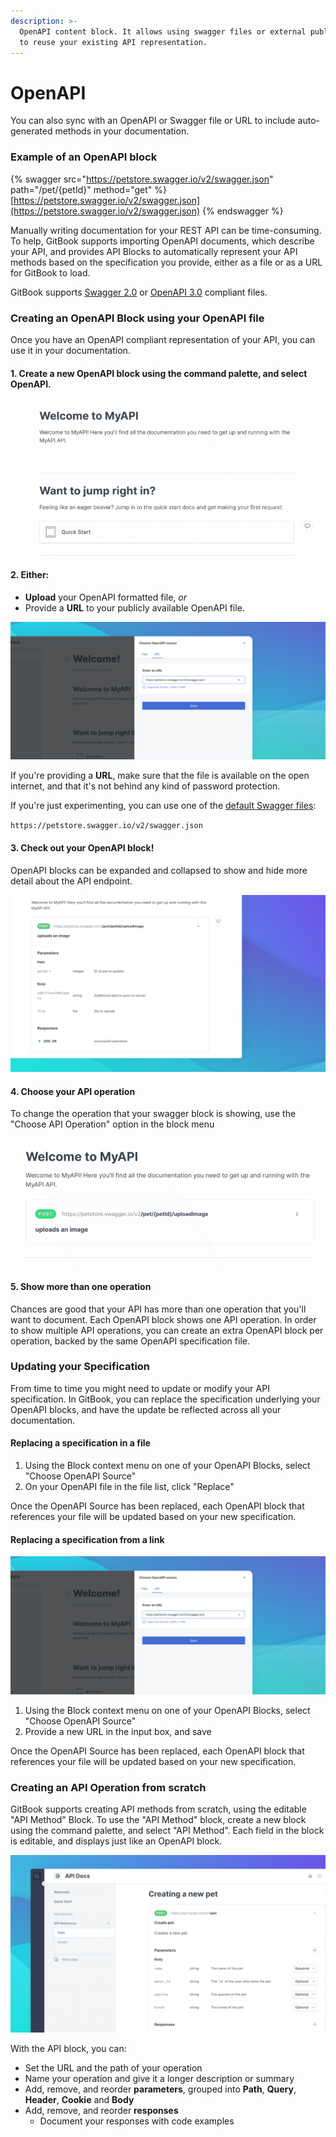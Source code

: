 ```yaml
---
description: >-
  OpenAPI content block. It allows using swagger files or external public URLs
  to reuse your existing API representation.
---
```


# OpenAPI

You can also sync with an OpenAPI or Swagger file or URL to include auto-generated methods in your documentation.

### Example of an OpenAPI block

{% swagger src="https://petstore.swagger.io/v2/swagger.json" path="/pet/{petId}" method="get" %}
[https://petstore.swagger.io/v2/swagger.json](https://petstore.swagger.io/v2/swagger.json)
{% endswagger %}



Manually writing documentation for your REST API can be time-consuming. To help, GitBook supports importing OpenAPI documents, which describe your API, and provides API Blocks to automatically represent your API methods based on the specification you provide, either as a file or as a URL for GitBook to load.

GitBook supports [Swagger 2.0](https://github.com/OAI/OpenAPI-Specification/blob/main/versions/2.0.md) or [OpenAPI 3.0](https://github.com/OAI/OpenAPI-Specification/blob/main/versions/3.0.3.md) compliant files.

### Creating an OpenAPI Block using your OpenAPI file

Once you have an OpenAPI compliant representation of your API, you can use it in your documentation.

#### **1. Create a new OpenAPI block** using the command palette, and select OpenAPI.

![](<../../../.gitbook/assets/Open API.gif>)

#### 2. Either:

* **Upload** your OpenAPI formatted file, _or_
* Provide a **URL** to your publicly available OpenAPI file.

![](<../../../.gitbook/assets/OpenAPI Source.png>)

If you're providing a **URL**, make sure that the file is available on the open internet, and that it's not behind any kind of password protection.

If you're just experimenting, you can use one of the [default Swagger files](https://petstore.swagger.io/#/):

`https://petstore.swagger.io/v2/swagger.json`

#### **3. Check out your OpenAPI block!**

OpenAPI blocks can be expanded and collapsed to show and hide more detail about the API endpoint.

![](<../../../.gitbook/assets/OpenAPI Expanded.png>)

#### **4. Choose your API operation**

To change the operation that your swagger block is showing, use the "Choose API Operation" option in the block menu

![](<../../../.gitbook/assets/OpenAPI Operation.gif>)

#### **5. Show more than one operation**

Chances are good that your API has more than one operation that you'll want to document. Each OpenAPI block shows one API operation. In order to show multiple API operations, you can create an extra OpenAPI block per operation, backed by the same OpenAPI specification file.

### Updating your Specification

From time to time you might need to update or modify your API specification. In GitBook, you can replace the specification underlying your OpenAPI blocks, and have the update be reflected across all your documentation.

#### Replacing a specification in a file

1. Using the Block context menu on one of your OpenAPI Blocks, select "Choose OpenAPI Source"
2. On your OpenAPI file in the file list, click "Replace"

Once the OpenAPI Source has been replaced, each OpenAPI block that references your file will be updated based on your new specification.

#### Replacing a specification from a link

![](<../../../.gitbook/assets/OpenAPI Source.png>)

1. Using the Block context menu on one of your OpenAPI Blocks, select "Choose OpenAPI Source"
2. Provide a new URL in the input box, and save

Once the OpenAPI Source has been replaced, each OpenAPI block that references your file will be updated based on your new specification.

### Creating an API Operation from scratch

GitBook supports creating API methods from scratch, using the editable "API Method" Block. To use the "API Method" block, create a new block using the command palette, and select "API Method". Each field in the block is editable, and displays just like an OpenAPI block.

![](<../../../.gitbook/assets/API Block From Scratch.png>)

With the API block, you can:

* Set the URL and the path of your operation
* Name your operation and give it a longer description or summary
* Add, remove, and reorder **parameters**, grouped into **Path**, **Query**, **Header**, **Cookie** and **Body**
* Add, remove, and reorder **responses**
  * Document your responses with code examples
